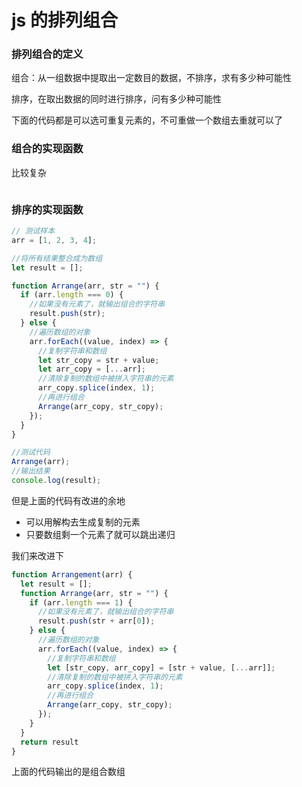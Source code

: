 # js   的排列组合

### 排列组合的定义

组合：从一组数据中提取出一定数目的数据，不排序，求有多少种可能性

排序，在取出数据的同时进行排序，问有多少种可能性

下面的代码都是可以选可重复元素的，不可重做一个数组去重就可以了

### 组合的实现函数

比较复杂

```javascript

```



### 排序的实现函数

```javascript
// 测试样本
arr = [1, 2, 3, 4];

//将所有结果整合成为数组
let result = [];

function Arrange(arr, str = "") {
  if (arr.length === 0) {
    //如果没有元素了，就输出组合的字符串
    result.push(str);
  } else {
    //遍历数组的对象
    arr.forEach((value, index) => {
      //复制字符串和数组
      let str_copy = str + value;
      let arr_copy = [...arr];
      //清除复制的数组中被拼入字符串的元素
      arr_copy.splice(index, 1);
      //再进行组合
      Arrange(arr_copy, str_copy);
    });
  }
}

//测试代码
Arrange(arr);
//输出结果
console.log(result);
```

但是上面的代码有改进的余地

* 可以用解构去生成复制的元素
* 只要数组剩一个元素了就可以跳出递归

我们来改进下

```javascript
function Arrangement(arr) {
  let result = [];
  function Arrange(arr, str = "") {
    if (arr.length === 1) {
      //如果没有元素了，就输出组合的字符串
      result.push(str + arr[0]);
    } else {
      //遍历数组的对象
      arr.forEach((value, index) => {
        //复制字符串和数组
        let [str_copy, arr_copy] = [str + value, [...arr]];
        //清除复制的数组中被拼入字符串的元素
        arr_copy.splice(index, 1);
        //再进行组合
        Arrange(arr_copy, str_copy);
      });
    }
  }
  return result
}
```

上面的代码输出的是组合数组



